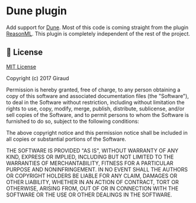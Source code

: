 # Dune plugin

Add support for [Dune](https://dune.build/). Most of this code is coming straight from the
plugin [ReasonML](https://github.com/giraud/reasonml-idea-plugin). This plugin is completely independent of the rest of
the project.

## 📄 License

[MIT License](https://github.com/giraud/reasonml-idea-plugin/blob/master/LICENSE)

Copyright (c) 2017 Giraud

Permission is hereby granted, free of charge, to any person obtaining a copy of this software and associated
documentation files (the "Software"), to deal in the Software without restriction, including without limitation the
rights to use, copy, modify, merge, publish, distribute, sublicense, and/or sell copies of the Software, and to permit
persons to whom the Software is furnished to do so, subject to the following conditions:

The above copyright notice and this permission notice shall be included in all copies or substantial portions of the
Software.

THE SOFTWARE IS PROVIDED "AS IS", WITHOUT WARRANTY OF ANY KIND, EXPRESS OR IMPLIED, INCLUDING BUT NOT LIMITED TO THE
WARRANTIES OF MERCHANTABILITY, FITNESS FOR A PARTICULAR PURPOSE AND NONINFRINGEMENT. IN NO EVENT SHALL THE AUTHORS OR
COPYRIGHT HOLDERS BE LIABLE FOR ANY CLAIM, DAMAGES OR OTHER LIABILITY, WHETHER IN AN ACTION OF CONTRACT, TORT OR
OTHERWISE, ARISING FROM, OUT OF OR IN CONNECTION WITH THE SOFTWARE OR THE USE OR OTHER DEALINGS IN THE SOFTWARE.